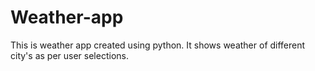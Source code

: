 # Weather-app
This is weather app created using python.
It shows weather of different city's as per user selections.
